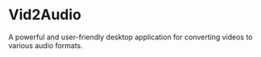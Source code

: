 # Vid2Audio
A powerful and user-friendly desktop application for converting videos to various audio formats.
